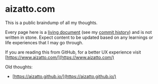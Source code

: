 # aizatto.com

This is a public braindump of all my thoughts.

Every page here is a [living document](https://en.wikipedia.org/wiki/Living_document) \(see my [commit history](https://github.com/aizatto/gitbook-public/commits/master)\) and is not written in stone. Expect content to be updated based on any learnings or life experiences that I may go through.

If you are reading this from GitHub, for a better UX experience visit [https://www.aizatto.com/](https://www.aizatto.com/)

Old thoughts:

* [https://aizatto.github.io/](https://aizatto.github.io/)

